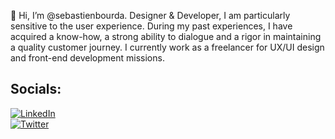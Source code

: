 👋 Hi, I’m @sebastienbourda.
Designer & Developer, I am particularly sensitive to the user experience.
During my past experiences, I have acquired a know-how, a strong ability to dialogue and a rigor in maintaining a quality customer journey.
I currently work as a freelancer for UX/UI design and front-end development missions.

## Socials:

<a href="https://linkedin.com/in/www.linkedin.com/in/sebastien-bourda"><img src="https://img.shields.io/badge/LinkedIn-%230077B5.svg?logo=linkedin&logoColor=white" alt="LinkedIn" /></a>  
<a href="https://twitter.com/@SebastienBourda"><img src="https://img.shields.io/badge/Twitter-%231DA1F2.svg?logo=Twitter&logoColor=white" alt="Twitter" /></a>
